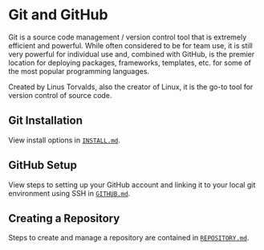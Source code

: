 # Git and GitHub

Git is a source code management / version control tool that is extremely
efficient and powerful. While often considered to be for team use, it is still
very powerful for individual use and, combined with GitHub, is the premier
location for deploying packages, frameworks, templates, etc. for some of the
most popular programming languages.

Created by Linus Torvalds, also the creator of Linux, it is the go-to tool for
version control of source code.

## Git Installation

View install options in [`INSTALL.md`](./INSTALL.md).

## GitHub Setup

View steps to setting up your GitHub account and linking it to your local git
environment using SSH in [`GITHUB.md`](./GITHUB.md).

## Creating a Repository

Steps to create and manage a repository are contained in
[`REPOSITORY.md`](./REPOSITORY.md).
